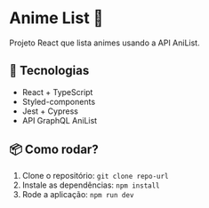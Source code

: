 # Anime List 🎥

Projeto React que lista animes usando a API AniList.

## 🚀 Tecnologias
- React + TypeScript
- Styled-components
- Jest + Cypress
- API GraphQL AniList

## 📦 Como rodar?
1. Clone o repositório: `git clone repo-url`
2. Instale as dependências: `npm install`
3. Rode a aplicação: `npm run dev`
